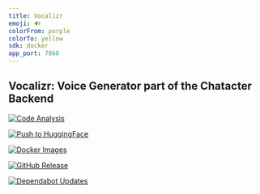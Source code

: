 ```yaml
---
title: Vocalizr
emoji: 🔊
colorFrom: purple
colorTo: yellow
sdk: docker
app_port: 7860
---
```


## Vocalizr: Voice Generator part of the Chatacter Backend

[![Code Analysis](https://github.com/AlphaSphereDotAI/chatacter_backend_voice_generator/actions/workflows/code_analysis.yml/badge.svg)](https://github.com/AlphaSphereDotAI/chatacter_backend_voice_generator/actions/workflows/code_analysis.yml)

[![Push to HuggingFace](https://github.com/AlphaSphereDotAI/vocalizr/actions/workflows/huggingface.yml/badge.svg)](https://github.com/AlphaSphereDotAI/vocalizr/actions/workflows/huggingface.yml)

[![Docker Images](https://github.com/AlphaSphereDotAI/chatacter_backend_voice_generator/actions/workflows/docker.yml/badge.svg)](https://github.com/AlphaSphereDotAI/chatacter_backend_voice_generator/actions/workflows/docker.yml)

[![GitHub Release](https://github.com/AlphaSphereDotAI/vocalizr/actions/workflows/github.yaml/badge.svg)](https://github.com/AlphaSphereDotAI/vocalizr/actions/workflows/github.yaml)

[![Dependabot Updates](https://github.com/AlphaSphereDotAI/vocalizr/actions/workflows/dependabot/dependabot-updates/badge.svg)](https://github.com/AlphaSphereDotAI/vocalizr/actions/workflows/dependabot/dependabot-updates)
